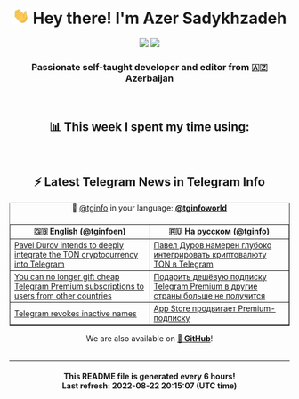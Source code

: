 <div align="center">
	<div>
		<h1>
      <img src="./assets/hi.gif" width="30px"> Hey there! I'm Azer Sadykhzadeh
    </h1>
    <img height="18" src="https://komarev.com/ghpvc/?username=sadykhzadeh&label=Views&color=2081c1&style=flat-square" />
		<a href="https://wakatime.com/@Azer"> <img height="18" src="https://wakatime.com/badge/user/f80ae27a-c328-426f-a381-bc84136e2dd6.svg" /> </a>
    <h3>
      Passionate self-taught developer and editor from 🇦🇿 Azerbaijan
    </h3>
  </div>
  <br>

<h2>📊 This week I spent my time using:</h2>

<!--START_SECTION:waka-->
<!--END_SECTION:waka-->

<br>

<h2>⚡️ Latest Telegram News in Telegram Info</h2>
  <table border>
		<tr>
			<th width="50%">🇬🇧 English (<a href="https://t.me/tginfoen">@tginfoen</a>)</th>
			<th>🇷🇺 На русском (<a href="https://t.me/tginfo">@tginfo</a>)</th>
		</tr>
		<caption>🚩 <a href="https://t.me/tginfo">@tginfo</a> in your language: <a href="https://t.me/tginfoworld"><b>@tginfoworld</b></a><caption/>
  <tr><td><a href="https://t.me/tginfoen/1473">Pavel Durov intends to deeply integrate the TON cryptocurrency into Telegram</a></td>
    <td><a href="https://t.me/tginfo/3411">Павел Дуров намерен глубоко интегрировать криптовалюту TON в Telegram</a></td></tr><tr><td><a href="https://t.me/tginfoen/1472">You can no longer gift cheap Telegram Premium subscriptions to users from other countries </a></td>
    <td><a href="https://t.me/tginfo/3410">Подарить дешёвую подписку Telegram Premium в другие страны больше не получится </a></td></tr><tr><td><a href="https://t.me/tginfoen/1471">Telegram revokes inactive names</a></td>
    <td><a href="https://t.me/tginfo/3409">App Store продвигает Premium-подписку </a></td></tr>
</table>
We are also available on <a href="https://github.com/tginfo"><b>🐙 GitHub</b></a>!
</div>

<br>
<hr>
<h4 align="center">This README file is generated <b>every 6 hours</b>!</br>Last refresh: <b>2022-08-22 20:15:07 (UTC time)</b></h4>
